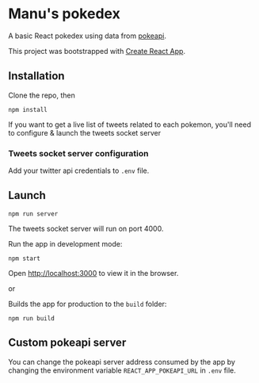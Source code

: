 # Manu's pokedex

A basic React pokedex using data from [pokeapi](https://pokeapi.co/).

This project was bootstrapped with [Create React App](https://github.com/facebookincubator/create-react-app).


## Installation

Clone the repo, then
```
npm install
```

If you want to get a live list of tweets related to each pokemon, you'll need to configure & launch the tweets socket server

### Tweets socket server configuration
Add your twitter api credentials to `.env` file.

## Launch

```
npm run server
```
The tweets socket server will run on port 4000.

Run the app in development mode:
```
npm start
```
Open [http://localhost:3000](http://localhost:3000) to view it in the browser.

or

Builds the app for production to the `build` folder:
```
npm run build
```

## Custom pokeapi server
You can change the pokeapi server address consumed by the app by changing the environment variable `REACT_APP_POKEAPI_URL` in `.env` file.
